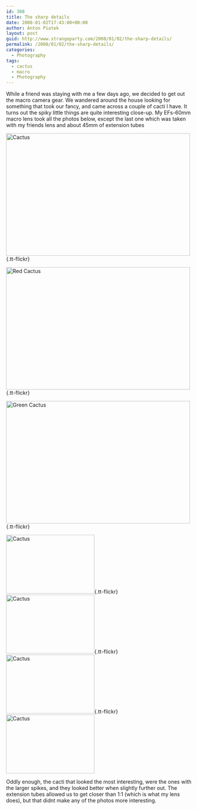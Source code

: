 ```yaml
---
id: 308
title: The sharp details
date: 2008-01-02T17:43:00+00:00
author: Anton Piatek
layout: post
guid: http://www.strangeparty.com/2008/01/02/the-sharp-details/
permalink: /2008/01/02/the-sharp-details/
categories:
  - Photography
tags:
  - cactus
  - macro
  - Photography
---
```

While a friend was staying with me a few days ago, we decided to get out the macro camera gear. We wandered around the house looking for something that took our fancy, and came across a couple of cacti I have. It turns out the spiky little things are quite interesting close-up. My EFs-60mm macro lens took all the photos below, except the last one which was taken with my friends lens and about 45mm of extension tubes

[<img src="http://farm3.static.flickr.com/2364/2152355142_10dfb54dea.jpg" alt="Cactus" border="0" height="333" width="500" />](http://www.flickr.com/photos/antonpiatek/2152355142/){.tt-flickr}

[<img src="http://farm3.static.flickr.com/2160/2151560839_9c24f219f9.jpg" alt="Red Cactus" border="0" height="333" width="500" />](http://www.flickr.com/photos/antonpiatek/2151560839/){.tt-flickr}

[<img src="http://farm3.static.flickr.com/2239/2151559345_1dd5df0402.jpg" alt="Green Cactus" border="0" height="333" width="500" />](http://www.flickr.com/photos/antonpiatek/2151559345/){.tt-flickr}

[<img src="http://farm3.static.flickr.com/2096/2152354182_30e943438b_m.jpg" alt="Cactus" border="0" height="160" width="240" />](http://www.flickr.com/photos/antonpiatek/2152354182/){.tt-flickr} [<img src="http://farm3.static.flickr.com/2181/2151561665_8e556006e0_m.jpg" alt="Cactus" border="0" height="160" width="240" />](http://www.flickr.com/photos/antonpiatek/2151561665/){.tt-flickr}  
[<img src="http://farm3.static.flickr.com/2284/2152352836_561b7304ff_m.jpg" alt="Cactus" border="0" height="160" width="240" />](http://www.flickr.com/photos/antonpiatek/2152352836/){.tt-flickr}    <span class="tt-flickr"><a href="http://www.flickr.com/photos/antonpiatek/2151562873/" class="tt-flickr"><img src="http://farm3.static.flickr.com/2415/2151562873_0e19e3dcda_m.jpg" alt="Cactus" border="0" height="160" width="240" /></a> </span>

<span class="tt-flickr">Oddly enough, the cacti that looked the most interesting, were the ones with the larger spikes, and they looked better when slightly further out. The extension tubes allowed us to get closer than 1:1 (which is what my lens does), but that didnt make any of the photos more interesting.</span>